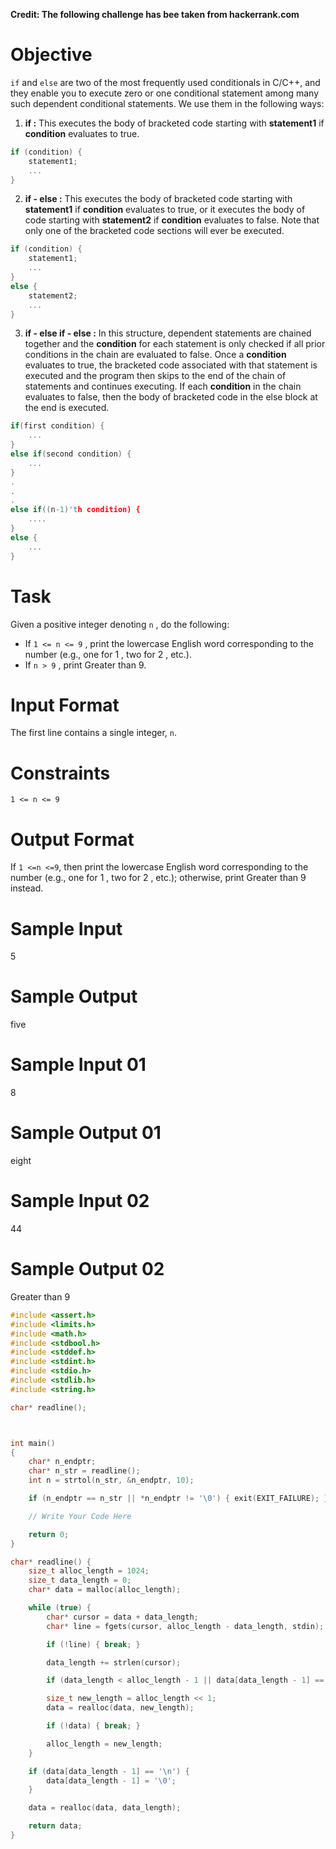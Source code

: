 **Credit: The following challenge has bee taken from hackerrank.com** 

# Objective

`if` and `else` are two of the most frequently used conditionals in C/C++, and they enable you to execute zero or one conditional statement among many such dependent conditional statements. We use them in the following ways:

1. **if :** This executes the body of bracketed code starting with	**statement1** if **condition** evaluates to true.

```C
if (condition) {
    statement1;
    ...
}
```

2. **if - else :** This executes the body of bracketed code starting with  **statement1** if  **condition** evaluates to true, or it executes the body of code starting with  **statement2** if  **condition** evaluates to false. Note that only one of the bracketed code sections will ever be executed.

```C
if (condition) {
    statement1;
    ...
}
else {
    statement2;
    ...
}
```

3. **if - else if - else :** In this structure, dependent statements are chained together and the  **condition** for each statement is only checked if all prior conditions in the chain are evaluated to false. Once a  **condition** evaluates to true, the bracketed code associated with that statement is executed and the program then skips to the end of the chain of statements and continues executing. If each  **condition** in the chain evaluates to false, then the body of bracketed code in the else block at the end is executed.

```C
if(first condition) {
    ...
}
else if(second condition) {
    ...
}
.
.
.
else if((n-1)'th condition) {
    ....
}
else {
    ...
}
```

# Task
Given a positive integer denoting `n` , do the following:

- If `1 <= n <= 9` , print the lowercase English word corresponding to the number (e.g., one for 1 , two for 2 , etc.).  
- If `n > 9` , print Greater than 9.  

# Input Format

The first line contains a single integer, `n`.

# Constraints

`1 <= n <= 9`

# Output Format

If `1 <=n <=9`, then print the lowercase English word corresponding to the number (e.g., one for 1 , two for 2 , etc.); otherwise, print Greater than 9 instead.

# Sample Input

5

# Sample Output

five

# Sample Input 01

8

# Sample Output 01

eight

# Sample Input 02

44

# Sample Output 02

Greater than 9

```c
#include <assert.h>
#include <limits.h>
#include <math.h>
#include <stdbool.h>
#include <stddef.h>
#include <stdint.h>
#include <stdio.h>
#include <stdlib.h>
#include <string.h>

char* readline();



int main()
{
    char* n_endptr;
    char* n_str = readline();
    int n = strtol(n_str, &n_endptr, 10);

    if (n_endptr == n_str || *n_endptr != '\0') { exit(EXIT_FAILURE); }

    // Write Your Code Here

    return 0;
}

char* readline() {
    size_t alloc_length = 1024;
    size_t data_length = 0;
    char* data = malloc(alloc_length);

    while (true) {
        char* cursor = data + data_length;
        char* line = fgets(cursor, alloc_length - data_length, stdin);

        if (!line) { break; }

        data_length += strlen(cursor);

        if (data_length < alloc_length - 1 || data[data_length - 1] == '\n') { break; }

        size_t new_length = alloc_length << 1;
        data = realloc(data, new_length);

        if (!data) { break; }

        alloc_length = new_length;
    }

    if (data[data_length - 1] == '\n') {
        data[data_length - 1] = '\0';
    }

    data = realloc(data, data_length);

    return data;
}
```
